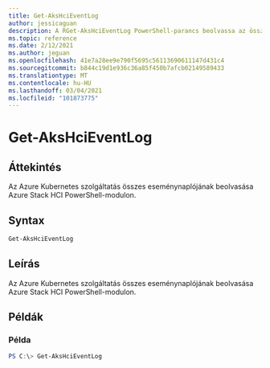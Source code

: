 ```yaml
---
title: Get-AksHciEventLog
author: jessicaguan
description: A RGet-AksHciEventLog PowerShell-parancs beolvassa az összes eseménynaplót az AK-ból Azure Stack HCI PowerShell-modulból.
ms.topic: reference
ms.date: 2/12/2021
ms.author: jeguan
ms.openlocfilehash: 41e7a28ee9e790f5695c56113690611147d431c4
ms.sourcegitcommit: b844c19d1e936c36a85f450b7afcb02149589433
ms.translationtype: MT
ms.contentlocale: hu-HU
ms.lasthandoff: 03/04/2021
ms.locfileid: "101873775"
---
```

# <a name="get-akshcieventlog"></a>Get-AksHciEventLog

## <a name="synopsis"></a>Áttekintés
Az Azure Kubernetes szolgáltatás összes eseménynaplójának beolvasása Azure Stack HCI PowerShell-modulon.

## <a name="syntax"></a>Syntax

```powershell
Get-AksHciEventLog
```

## <a name="description"></a>Leírás
Az Azure Kubernetes szolgáltatás összes eseménynaplójának beolvasása Azure Stack HCI PowerShell-modulon.

## <a name="examples"></a>Példák

### <a name="example"></a>Példa
```powershell
PS C:\> Get-AksHciEventLog
```

